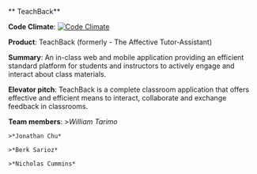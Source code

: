 **                           TeachBack**


**Code Climate**: [![Code Climate](https://codeclimate.com/github/TeachBackTeam/TeachBack.png)](https://codeclimate.com/github/TeachBackTeam/TeachBack)


**Product**: TeachBack (formerly - The Affective Tutor-Assistant)

**Summary**: An in-class web and mobile application providing an efficient standard platform for students and instructors to actively engage and interact about class materials.

**Elevator pitch**: TeachBack is a complete classroom application that offers effective and efficient means to interact, collaborate and exchange feedback in classrooms.

**Team members**:
	>*William Tarimo*

	>*Jonathan Chu*

	>*Berk Sarioz*
	
	>*Nicholas Cummins*
